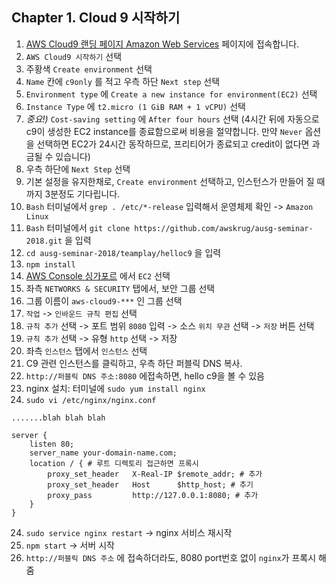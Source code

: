## Chapter 1. Cloud 9 시작하기
1. [AWS Cloud9 랜딩 페이지 Amazon Web Services](https://aws.amazon.com/ko/cloud9/) 페이지에 접속합니다.
2. `AWS Cloud9 시작하기` 선택
3. 주황색 `Create environment` 선택
4. `Name` 칸에 `c9only` 를 적고 우측 하단 `Next step` 선택
5. `Environment type` 에 `Create a new instance for environment(EC2)` 선택
6. `Instance Type` 에 `t2.micro (1 GiB RAM + 1 vCPU)` 선택
7. *중요!)*  `Cost-saving setting` 에 `After four hours` 선택
(4시간 뒤에 자동으로 c9이 생성한 EC2 instance를 종료함으로써 비용을 절약합니다. 만약 `Never` 옵션을 선택하면 EC2가 24시간 동작하므로, 프리티어가 종료되고 credit이 없다면 과금될 수 있습니다)
8. 우측 하단에 `Next Step` 선택
9. 기본 설정을 유지한채로, `Create environment` 선택하고, 인스턴스가 만들어 질 때 까지 3분정도 기다립니다.
10. `Bash` 터미널에서 `grep . /etc/*-release` 입력해서 운영체제 확인 -> `Amazon Linux`
11. `Bash` 터미널에서 `git clone https://github.com/awskrug/ausg-seminar-2018.git` 을 입력
12. `cd ausg-seminar-2018/teamplay/helloc9` 을 입력
13. `npm install`
14. [AWS Console 싱가포르](https://ap-southeast-1.console.aws.amazon.com/console/home?region=ap-southeast-1) 에서 `EC2` 선택 
15. 좌측 `NETWORKS & SECURITY` 탭에서, 보안 그룹 선택
16. 그룹 이름이 `aws-cloud9-***` 인 그룹 선택
17. `작업` -> `인바운드 규칙 편집` 선택
18. `규칙 추가` 선택 -> 포트 범위 `8080` 입력 -> 소스 `위치 무관` 선택 -> `저장` 버튼 선택
19. `규칙 추가` 선택 -> 유형 `http` 선택 -> 저장
20. 좌측 `인스턴스` 탭에서 `인스턴스` 선택
21. C9 관련 인스턴스를 클릭하고, 우측 하단 퍼블릭 DNS 복사.
22. `http://퍼블릭 DNS 주소:8080` 에접속하면, hello c9을 볼 수 있음
23. nginx 설치: 터미널에 `sudo yum install nginx`
24. `sudo vi /etc/nginx/nginx.conf`
```
.......blah blah blah

server {
    listen 80;
    server_name your-domain-name.com;
    location / { # 루트 디렉토리 접근하면 프록시
        proxy_set_header   X-Real-IP $remote_addr; # 추가
        proxy_set_header   Host      $http_host; # 추기
        proxy_pass         http://127.0.0.1:8080; # 추가
    }
}
```
24. `sudo service nginx restart` -> nginx 서비스 재시작
25. `npm start` -> 서버 시작
26. `http://퍼블릭 DNS 주소` 에 접속하더라도, 8080 port번호 없이 `nginx`가 프록시 해줌

